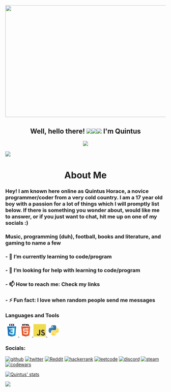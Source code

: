 <div align="center">
  <img src="https://c.tenor.com/RD_Ajk295VcAAAAd/chill.gif" width="640" height="352"/>
</div>

<h2 align="center">Well, hello there! <img src="https://static-cdn.jtvnw.net/emoticons/v2/880744/static/light/3.0"><img src="https://static-cdn.jtvnw.net/emoticons/v2/emotesv2_453537635a4748a2a826ad0d7b9769d2/static/light/3.0"><img src="https://static-cdn.jtvnw.net/emoticons/v2/880743/static/light/3.0"> I'm Quintus</h2>

<p align="center"> <img src="https://gpvc.arturio.dev/SirQuintusHorace"></p>

![](https://pbs.twimg.com/profile_banners/1548342974991323137/1657995273/1500x500)

<h1 align="center">About Me</h1>

### Hey! I am known here online as Quintus Horace, a novice programmer/coder from a very cold country. I am a 17 year old boy with a passion for a lot of things which I will promptly list below. If there is something you wonder about, would like me to answer, or if you just want to chat, hit me up on one of my socials :)
### Music, programming (duh), football, books and literature, and gaming to name a few


### - 🌱 I’m currently **learning to code/program**
### - 🤔 I’m looking for **help with learning to code/program** 
### - 📫 How to reach me: **Check my links**
### - ⚡ Fun fact: **I love when random people send me messages**

<h3 align="left">Languages and Tools</h3>
<p align="left"> <a href="https://www.w3schools.com/css/" target="_blank" rel="noreferrer"> <img src="https://raw.githubusercontent.com/devicons/devicon/master/icons/css3/css3-original-wordmark.svg" alt="css3" width="40" height="40"/> </a> <a href="https://www.w3.org/html/" target="_blank" rel="noreferrer"> <img src="https://raw.githubusercontent.com/devicons/devicon/master/icons/html5/html5-original-wordmark.svg" alt="html5" width="40" height="40"/> </a> <a href="https://developer.mozilla.org/en-US/docs/Web/JavaScript" target="_blank" rel="noreferrer"> <img src="https://raw.githubusercontent.com/devicons/devicon/master/icons/javascript/javascript-original.svg" alt="javascript" width="40" height="40"/> </a> <a href="https://www.python.org" target="_blank" rel="noreferrer"> <img src="https://raw.githubusercontent.com/devicons/devicon/master/icons/python/python-original.svg" alt="python" width="40" height="40"/> </a> </p>

<h3 align="left">Socials:</h3>

[<img src='https://cdn.jsdelivr.net/npm/simple-icons@3.0.1/icons/github.svg' alt='github' height='40'>](https://github.com/SirQuintusHorace)  [<img src='https://cdn.jsdelivr.net/npm/simple-icons@3.0.1/icons/twitter.svg' alt='twitter' height='40'>](https://twitter.com/HoraceQuintus)  [<img src='https://cdn.jsdelivr.net/npm/simple-icons@3.0.1/icons/reddit.svg' alt='Reddit' height='40'>](https://www.reddit.com/user/SirQuintusHorace)  [<img src='https://cdn.jsdelivr.net/npm/simple-icons@3.0.1/icons/hackerrank.svg' alt='hackerrank' height='40'>](https://www.hackerrank.com/SirQuintusHorace)  [<img src='https://cdn.jsdelivr.net/npm/simple-icons@3.0.1/icons/leetcode.svg' alt='leetcode' height='40'>](https://leetcode.com/SirQuintusHorace/)  [<img src='https://cdn.jsdelivr.net/npm/simple-icons@3.0.1/icons/discord.svg' alt='discord' height='40'>](https://discordapp.com/users/997886138519912468)  [<img src='https://cdn.jsdelivr.net/npm/simple-icons@3.0.1/icons/steam.svg' alt='steam' height='40'>](https://steamcommunity.com/id/MrPickleBean/)  [<img src='https://cdn.jsdelivr.net/npm/simple-icons@3.0.1/icons/codewars.svg' alt='codewars' height='40'>](https://www.codewars.com/users/SirQuintusHorace)</p>

[![Quintus' stats](https://github-readme-stats.vercel.app/api?username=SirQuintusHorace&theme=tokyonight&show_icons=true)](https://github.com/anuraghazra/github-readme-stats)  

![](twimg.com/profile_banners/1548342974991323137/1658008792/1500x500)
